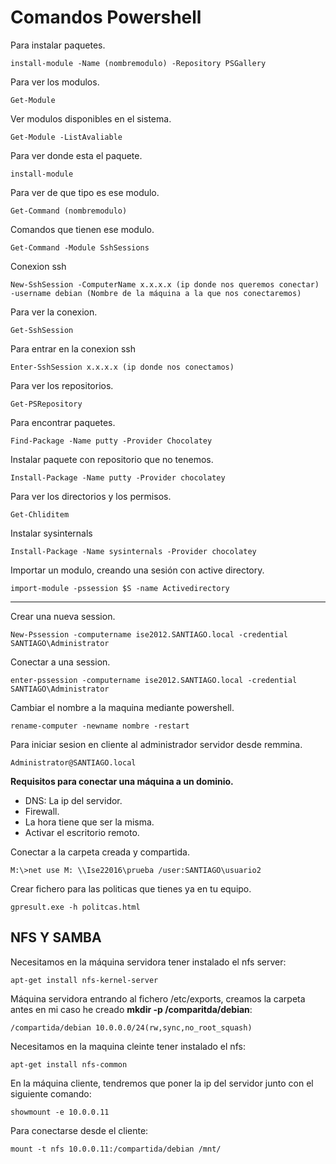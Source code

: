 # Comandos Powershell

Para instalar paquetes.

~~~
install-module -Name (nombremodulo) -Repository PSGallery
~~~

Para ver los modulos.

~~~
Get-Module
~~~

Ver modulos disponibles en el sistema.

~~~
Get-Module -ListAvaliable
~~~

Para ver donde esta el paquete.

~~~
install-module 
~~~

Para ver de que tipo es ese modulo.

~~~
Get-Command (nombremodulo)
~~~

Comandos que tienen ese modulo.

~~~
Get-Command -Module SshSessions 
~~~

Conexion ssh

~~~
New-SshSession -ComputerName x.x.x.x (ip donde nos queremos conectar) -username debian (Nombre de la máquina a la que nos conectaremos)
~~~

Para ver la conexion.

~~~
Get-SshSession
~~~

Para entrar en la conexion ssh

~~~
Enter-SshSession x.x.x.x (ip donde nos conectamos)
~~~

Para ver los repositorios.

~~~
Get-PSRepository
~~~

Para encontrar paquetes.

~~~
Find-Package -Name putty -Provider Chocolatey
~~~

Instalar paquete con repositorio que no tenemos.

~~~
Install-Package -Name putty -Provider chocolatey
~~~

Para ver los directorios y los permisos.

~~~
Get-Chliditem
~~~

Instalar sysinternals

~~~
Install-Package -Name sysinternals -Provider chocolatey
~~~

Importar un modulo, creando una sesión con active directory.

~~~
import-module -pssession $S -name Activedirectory
~~~

***

Crear una nueva session.

~~~
New-Pssession -computername ise2012.SANTIAGO.local -credential SANTIAGO\Administrator
~~~

Conectar a una session.

~~~
enter-pssession -computername ise2012.SANTIAGO.local -credential SANTIAGO\Administrator
~~~

Cambiar el nombre a la maquina mediante powershell.

~~~
rename-computer -newname nombre -restart
~~~

Para iniciar sesion en cliente al administrador servidor desde remmina.

~~~
Administrator@SANTIAGO.local
~~~

**Requisitos para conectar una máquina a un dominio.**

- DNS: La ip del servidor.
- Firewall.
- La hora tiene que ser la misma.
- Activar el escritorio remoto.

Conectar a la carpeta creada y compartida.

~~~
M:\>net use M: \\Ise22016\prueba /user:SANTIAGO\usuario2
~~~

Crear fichero para las politicas que tienes ya en tu equipo.

~~~
gpresult.exe -h politcas.html
~~~

## NFS Y SAMBA

Necesitamos en la máquina servidora tener instalado el nfs server:

~~~
apt-get install nfs-kernel-server
~~~

Máquina servidora entrando al fichero /etc/exports, creamos la carpeta antes en mi caso he creado **mkdir -p /comparitda/debian**:

~~~
/compartida/debian 10.0.0.0/24(rw,sync,no_root_squash)
~~~

Necesitamos en la maquina cleinte tener instalado el nfs:

~~~
apt-get install nfs-common
~~~

En la máquina cliente, tendremos que poner la ip del servidor junto con el siguiente comando:

~~~
showmount -e 10.0.0.11
~~~

Para conectarse desde el cliente:

~~~
mount -t nfs 10.0.0.11:/compartida/debian /mnt/
~~~


